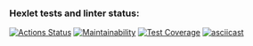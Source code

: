 ### Hexlet tests and linter status:
[![Actions Status](https://github.com/irakuruss/python-project-50/workflows/hexlet-check/badge.svg)](https://github.com/irakuruss/python-project-50/actions)
[![Maintainability](https://api.codeclimate.com/v1/badges/3f10fbe2a4cc417ffd52/maintainability)](https://codeclimate.com/github/irakuruss/python-project-50/maintainability)
[![Test Coverage](https://api.codeclimate.com/v1/badges/3f10fbe2a4cc417ffd52/test_coverage)](https://codeclimate.com/github/irakuruss/python-project-50/test_coverage)
[![asciicast](https://asciinema.org/a/tNWxhfCoAZ5HgWi6pNJQCHQ29.svg)](https://asciinema.org/a/tNWxhfCoAZ5HgWi6pNJQCHQ29)
